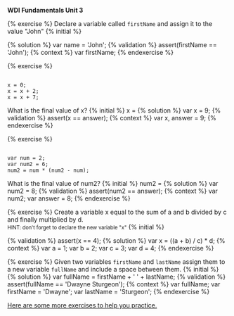 **WDI Fundamentals Unit 3**


{% exercise %}
Declare a variable called `firstName` and assign it to the value "John"
{% initial %}

{% solution %}
var name = 'John';
{% validation %}
assert(firstName == 'John');
{% context %}
var firstName;
{% endexercise %}

{% exercise %}
<pre><code>
x = 0;
x = x + 2;
x = x + 7;
</code></pre>
What is the final value of x?
{% initial %}
x =
{% solution %}
var x = 9;
{% validation %}
assert(x == answer);
{% context %}
var x, answer = 9;
{% endexercise %}

{% exercise %}
<pre><code>
var num = 2;
var num2 = 6;
num2 = num * (num2 - num);
</code></pre>
What is the final value of num2?
{% initial %}
num2 =
{% solution %}
var num2 = 8;
{% validation %}
assert(num2 == answer);
{% context %}
var num2;
var answer = 8;
{% endexercise %}

{% exercise %}
Create a variable x equal to the sum of a and b divided by c and finally
multiplied by d.<br>
<small>HINT: don't forget to declare the new variable "x"</small>
{% initial %}

{% validation %}
assert(x == 4);
{% solution %}
var x = ((a + b) / c) * d;
{% context %}
var a = 1;
var b = 2;
var c = 3;
var d = 4;
{% endexercise %}

{% exercise %}
Given two variables `firstName` and `lastName` assign them to a new variable
`fullName` and include a space between them.
{% initial %}
{% solution %}
var fullName = firstName + ' ' + lastName;
{% validation %}
assert(fullName == 'Dwayne Sturgeon');
{% context %}
var fullName;
var firstName = 'Dwayne';
var lastName = 'Sturgeon';
{% endexercise %}

[Here are some more exercises to help you practice.](07_exercise.md)

